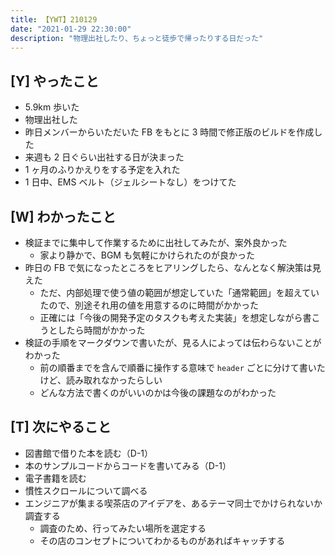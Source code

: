 ```yaml
---
title: 【YWT】210129
date: "2021-01-29 22:30:00"
description: "物理出社したり、ちょっと徒歩で帰ったりする日だった"
---
```


## [Y] やったこと

- 5.9km 歩いた
- 物理出社した
- 昨日メンバーからいただいた FB をもとに 3 時間で修正版のビルドを作成した
- 来週も 2 日ぐらい出社する日が決まった
- 1 ヶ月のふりかえりをする予定を入れた
- 1 日中、EMS ベルト（ジェルシートなし）をつけてた

## [W] わかったこと

- 検証までに集中して作業するために出社してみたが、案外良かった
  - 家より静かで、BGM も気軽にかけられたのが良かった
- 昨日の FB で気になったところをヒアリングしたら、なんとなく解決策は見えた
  - ただ、内部処理で使う値の範囲が想定していた「通常範囲」を超えていたので、別途それ用の値を用意するのに時間がかかった
  - 正確には「今後の開発予定のタスクも考えた実装」を想定しながら書こうとしたら時間がかかった
- 検証の手順をマークダウンで書いたが、見る人によっては伝わらないことがわかった
  - 前の順番までを含んで順番に操作する意味で `header` ごとに分けて書いたけど、読み取れなかったらしい
  - どんな方法で書くのがいいのかは今後の課題なのがわかった

## [T] 次にやること

- 図書館で借りた本を読む（D-1）
- 本のサンプルコードからコードを書いてみる（D-1）
- 電子書籍を読む
- 慣性スクロールについて調べる
- エンジニアが集まる喫茶店のアイデアを、あるテーマ同士でかけられないか調査する
  - 調査のため、行ってみたい場所を選定する
  - その店のコンセプトについてわかるものがあればキャッチする
